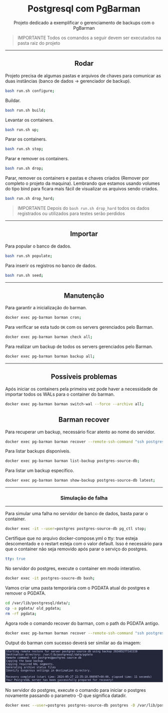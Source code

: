 <center>

# Postgresql com PgBarman

Projeto dedicado a exemplificar o gerenciamento de backups com o PgBarman

</center>

> IMPORTANTE
> Todos os comandos a seguir devem ser executados na pasta raiz do projeto

---

<center>

## Rodar

</center>

Projeto precisa de algumas pastas e arquivos de chaves para comunicar as duas instâncias (banco de dados -> gerenciador de backup).
```bash
bash run.sh configure;
```

Buildar.
```bash
bash run.sh build;
```


Levantar os containers.
```bash
bash run.sh up;
```


Parar os containers.
```bash
bash run.sh stop;
```


Parar e remover os containers.
```bash
bash run.sh drop;
```


Parar, remover os containers e pastas e chaves criados (Remover por completo o projeto da maquina). Lembrando que estamos usando volumes do tipo bind para ficara mais fácil de visualizar os arquivos sendo criados.
```bash
bash run.sh drop_hard;
```

> IMPORTANTE
> Depois do `bash run.sh drop_hard` todos os dados registrados ou utilizados para testes serão perdidos


---

<center>

## Importar

</center>

Para popular o banco de dados.
```bash
bash run.sh populate;
```
Para inserir os registros no banco de dados.
```bash
bash run.sh seed;
```

---

<center>

## Manutenção

</center>

Para garantir a inicialização do barman.
```bash
docker exec pg-barman barman cron;
```

Para verificar se esta tudo `OK` com os servers gerenciados pelo Barman.
```bash
docker exec pg-barman barman check all;
```

Para realizar um backup de todos os servers gerenciados pelo Barman.
```bash
docker exec pg-barman barman backup all;
```

---

<center>

## Possiveis problemas

</center>

Após iniciar os containers pela primeira vez pode haver a necessidade de importar todos os WALs para o container do barman.
```bash
docker exec pg-barman barman switch-wal --force --archive all;
```

<center>

## Barman recover

</center>

Para recuperar um backup, necessário ficar atento ao nome do servidor.
```bash
docker exec pg-barman barman recover --remote-ssh-command "ssh postgres@postgres-source-db" postgres-source-db latest /var/lib/postgresql/data/pgdata;
```

Para listar backups disponíveis.
```bash
docker exec pg-barman barman list-backup postgres-source-db;
```

Para listar um backup específico.
```bash
docker exec pg-barman barman show-backup postgres-source-db latest;
```

---

<center>

### Simulação de falha

</center>

---

Para simular uma falha no servidor de banco de dados, basta parar o container.
```bash
docker exec -it --user=postgres postgres-source-db pg_ctl stop;
```

Certifique que no arquivo docker-compose.yml o tty: true esteja descomentado e o restart esteja com o valor default. Isso é necessário para que o container não seja removido após parar o serviço do postgres.
```yml
tty: true
```

No servidor do postgres, execute o container em modo interativo.
```bash
docker exec -it postgres-soucre-db bash;
```
Vamos criar uma pasta temporária com o PGDATA atual do postgres e remover o PGDATA.
```bash
cd /var/lib/postgresql/data/;
cp -a pgdata/ old_pgdata;
rm -rf pgdata;
```

Agora rode o comando recover do barman, com o path do PGDATA antigo.
```bash
docker exec pg-barman barman recover --remote-ssh-command "ssh postgres@postgres-source-db" postgres-source-db backup-id /var/lib/postgresql/data/pgdata;
```

Output do barman com sucesso deverá ser similar ao da imagem:

![barman-recover](./assets/barman-recover.png)

No servidor do postgres, execute o comando para iniciar o postgres novamente passando o parametro -D que significa datadir.
```bash
docker exec --user=postgres postgres-source-db postgres -D /var/lib/postgresql/data/pgdata -c wal_level=hot_standby -c port=5432 -c hba_file=/var/lib/postgresql/config/pg_hba.conf -c archive_mode=on -c archive_command="rsync -a %p barman@pg-barman:/backup/barman/postgres-source-db/incoming/%f" -c max_wal_senders=2 -c max_replication_slots=2;
```